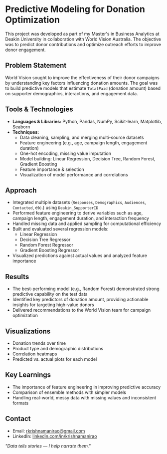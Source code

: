 # Predictive Modeling for Donation Optimization

This project was developed as part of my Master's in Business Analytics at Deakin University in collaboration with World Vision Australia. The objective was to predict donor contributions and optimize outreach efforts to improve donor engagement.

## Problem Statement

World Vision sought to improve the effectiveness of their donor campaigns by understanding key factors influencing donation amounts. The goal was to build predictive models that estimate `TotalPaid` (donation amount) based on supporter demographics, interactions, and engagement data.

## Tools & Technologies

- **Languages & Libraries:** Python, Pandas, NumPy, Scikit-learn, Matplotlib, Seaborn
- **Techniques:**
  - Data cleaning, sampling, and merging multi-source datasets
  - Feature engineering (e.g., age, campaign length, engagement duration)
  - One-hot encoding, missing value imputation
  - Model building: Linear Regression, Decision Tree, Random Forest, Gradient Boosting
  - Feature importance & selection
  - Visualization of model performance and correlations

## Approach

- Integrated multiple datasets (`Responses`, `Demographics`, `Audiences`, `Contacted`, etc.) using `Deakin_SupporterID`
- Performed feature engineering to derive variables such as age, campaign length, engagement duration, and interaction frequency
- Handled missing data and applied sampling for computational efficiency
- Built and evaluated several regression models:
  - Linear Regression
  - Decision Tree Regressor
  - Random Forest Regressor
  - Gradient Boosting Regressor
- Visualized predictions against actual values and analyzed feature importance

## Results

- The best-performing model (e.g., Random Forest) demonstrated strong predictive capability on the test data
- Identified key predictors of donation amount, providing actionable insights for targeting high-value donors
- Delivered recommendations to the World Vision team for campaign optimization

## Visualizations

- Donation trends over time
- Product type and demographic distributions
- Correlation heatmaps
- Predicted vs. actual plots for each model

## Key Learnings

- The importance of feature engineering in improving predictive accuracy
- Comparison of ensemble methods with simpler models
- Handling real-world, messy data with missing values and inconsistent formats

## Contact

- Email: [rkrishnamanirao@gmail.com](mailto:rkrishnamanirao@gmail.com)
- LinkedIn: [linkedin.com/in/krishnamanirao](https://linkedin.com/in/krishnamanirao)

*"Data tells stories — I help narrate them."*

